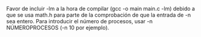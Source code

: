 Favor de incluir -lm a la hora de compilar (gcc -o main main.c -lm) debido a que se usa math.h para parte de la comprobación de que la entrada de -n sea entero. 
Para introducir el número de procesos, usar -n NÚMEROPROCESOS (-n 10 por ejemplo).
